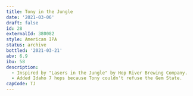 ```yaml
---
title: Tony in the Jungle
date: '2021-03-06'
draft: false
id: 28
externalId: 380082
style: American IPA
status: archive
bottled: '2021-03-21'
abv: 6.9
ibu: 58
description:
  - Inspired by "Lasers in the Jungle" by Hop River Brewing Company.
  - Added Idaho 7 hops because Tony couldn't refuse the Gem State.
capCode: TJ
---
```


